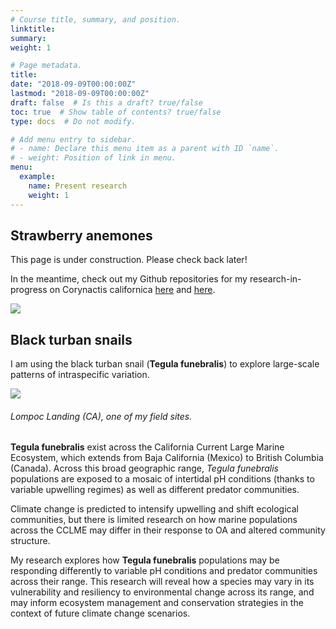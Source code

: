 ```yaml
---
# Course title, summary, and position.
linktitle: 
summary: 
weight: 1

# Page metadata.
title: 
date: "2018-09-09T00:00:00Z"
lastmod: "2018-09-09T00:00:00Z"
draft: false  # Is this a draft? true/false
toc: true  # Show table of contents? true/false
type: docs  # Do not modify.

# Add menu entry to sidebar.
# - name: Declare this menu item as a parent with ID `name`.
# - weight: Position of link in menu.
menu: 
  example:
    name: Present research
    weight: 1
---
```


## Strawberry anemones

This page is under construction. Please check back later! 

In the meantime, check out my Github repositories for my research-in-progress on Corynactis californica <a href="https://github.com/ameliaritger/Ritger-2019-Corynactis-measurements" target="_blank">here</a> and <a href="https://github.com/ameliaritger/Ritger-2019-Corynactis-urchin-deterrence" target="_blank">here</a>.

![](/img/232o.jpg)

## Black turban snails

I am using the black turban snail (**Tegula funebralis**) to explore large-scale patterns of intraspecific variation. 

![](/img/lol2.jpg)
###### Lompoc Landing (CA), one of my field sites.

**Tegula funebralis** exist across the California Current Large Marine Ecosystem, which extends from Baja California (Mexico) to British Columbia (Canada). Across this broad geographic range, *Tegula funebralis* populations are exposed to a mosaic of intertidal pH conditions (thanks to variable upwelling regimes) as well as different predator communities.

Climate change is predicted to intensify upwelling and shift ecological communities, but there is limited research on how marine populations across the CCLME may differ in their response to OA and altered community structure. 

My research explores how **Tegula funebralis** populations may be responding differently to variable pH conditions and predator communities across their range. This research will reveal how a species may vary in its vulnerability and resiliency to environmental change across its range, and may inform ecosystem management and conservation strategies in the context of future climate change scenarios.